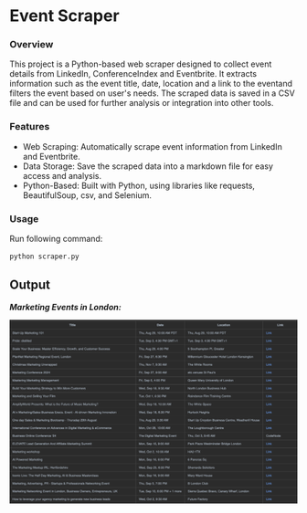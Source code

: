 # Event Scraper

### Overview

This project is a Python-based web scraper designed to collect event details from LinkedIn, ConferenceIndex and Eventbrite. It extracts information such as the event title, date, location and a link to the eventand filters the event based on user's needs. The scraped data is saved in a CSV file and can be used for further analysis or integration into other tools.

### Features

- Web Scraping: Automatically scrape event information from LinkedIn and Eventbrite.
- Data Storage: Save the scraped data into a markdown file for easy access and analysis.
- Python-Based: Built with Python, using libraries like requests, BeautifulSoup, csv, and Selenium.

### Usage

Run following command:
```python 
python scraper.py 
```

## Output
**_Marketing Events in London:_** 


<img src="assets/3.png" alt="" width="520">
